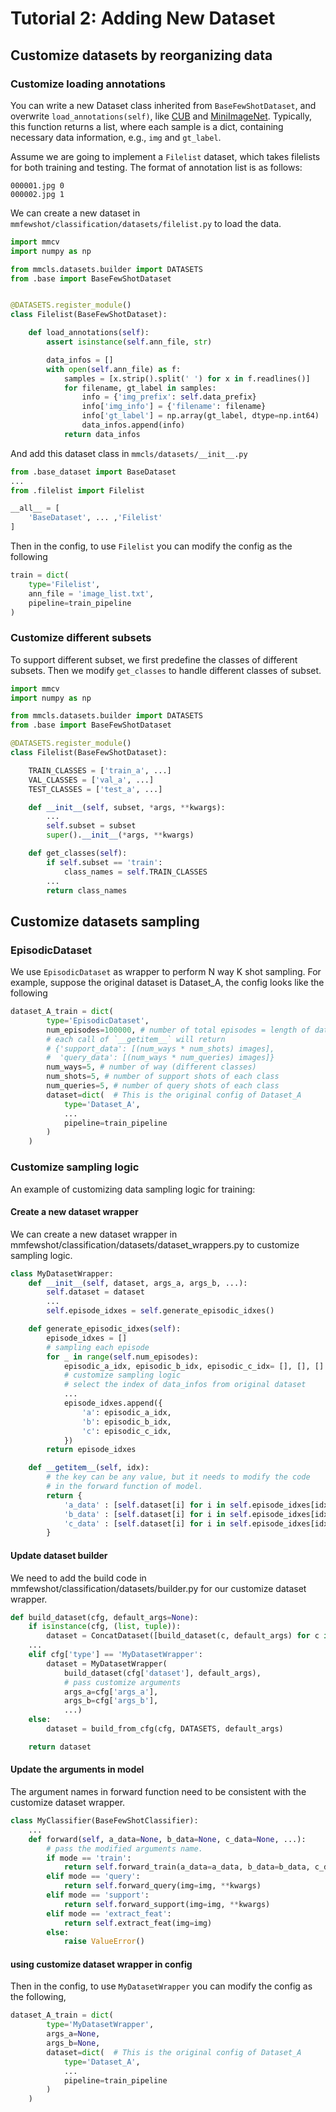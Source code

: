 # Tutorial 2: Adding New Dataset

## Customize datasets by reorganizing data

### Customize loading annotations

You can write a new Dataset class inherited from `BaseFewShotDataset`, and overwrite `load_annotations(self)`,
like [CUB](https://github.com/open-mmlab/mmfewshot/blob/master/mmfewshot/classification/datasets/cub.py) and [MiniImageNet](https://github.com/open-mmlab/mmfewshot/blob/master/mmfewshot/classification/datasets/mini_imagenet.py).
Typically, this function returns a list, where each sample is a dict, containing necessary data information, e.g., `img` and `gt_label`.

Assume we are going to implement a `Filelist` dataset, which takes filelists for both training and testing. The format of annotation list is as follows:

```
000001.jpg 0
000002.jpg 1
```

We can create a new dataset in `mmfewshot/classification/datasets/filelist.py` to load the data.

```python
import mmcv
import numpy as np

from mmcls.datasets.builder import DATASETS
from .base import BaseFewShotDataset


@DATASETS.register_module()
class Filelist(BaseFewShotDataset):

    def load_annotations(self):
        assert isinstance(self.ann_file, str)

        data_infos = []
        with open(self.ann_file) as f:
            samples = [x.strip().split(' ') for x in f.readlines()]
            for filename, gt_label in samples:
                info = {'img_prefix': self.data_prefix}
                info['img_info'] = {'filename': filename}
                info['gt_label'] = np.array(gt_label, dtype=np.int64)
                data_infos.append(info)
            return data_infos

```

And add this dataset class in `mmcls/datasets/__init__.py`

```python
from .base_dataset import BaseDataset
...
from .filelist import Filelist

__all__ = [
    'BaseDataset', ... ,'Filelist'
]
```

Then in the config, to use `Filelist` you can modify the config as the following

```python
train = dict(
    type='Filelist',
    ann_file = 'image_list.txt',
    pipeline=train_pipeline
)
```

### Customize different subsets

To support different subset, we first predefine the classes of different subsets.
Then we modify `get_classes` to handle different classes of subset.

```python
import mmcv
import numpy as np

from mmcls.datasets.builder import DATASETS
from .base import BaseFewShotDataset

@DATASETS.register_module()
class Filelist(BaseFewShotDataset):

    TRAIN_CLASSES = ['train_a', ...]
    VAL_CLASSES = ['val_a', ...]
    TEST_CLASSES = ['test_a', ...]

    def __init__(self, subset, *args, **kwargs):
        ...
        self.subset = subset
        super().__init__(*args, **kwargs)

    def get_classes(self):
        if self.subset == 'train':
            class_names = self.TRAIN_CLASSES
        ...
        return class_names
```

## Customize datasets sampling

### EpisodicDataset

We use `EpisodicDataset` as wrapper to perform N way K shot sampling.
For example, suppose the original dataset is Dataset_A, the config looks like the following

```python
dataset_A_train = dict(
        type='EpisodicDataset',
        num_episodes=100000, # number of total episodes = length of dataset wrapper
        # each call of `__getitem__` will return
        # {'support_data': [(num_ways * num_shots) images],
        #  'query_data': [(num_ways * num_queries) images]}
        num_ways=5, # number of way (different classes)
        num_shots=5, # number of support shots of each class
        num_queries=5, # number of query shots of each class
        dataset=dict(  # This is the original config of Dataset_A
            type='Dataset_A',
            ...
            pipeline=train_pipeline
        )
    )
```

### Customize sampling logic

An example of customizing data sampling logic for training:

#### Create a new dataset wrapper
We can create a new dataset wrapper in mmfewshot/classification/datasets/dataset_wrappers.py to customize sampling logic.

```python
class MyDatasetWrapper:
    def __init__(self, dataset, args_a, args_b, ...):
        self.dataset = dataset
        ...
        self.episode_idxes = self.generate_episodic_idxes()

    def generate_episodic_idxes(self):
        episode_idxes = []
        # sampling each episode
        for _ in range(self.num_episodes):
            episodic_a_idx, episodic_b_idx, episodic_c_idx= [], [], []
            # customize sampling logic
            # select the index of data_infos from original dataset
            ...
            episode_idxes.append({
                'a': episodic_a_idx,
                'b': episodic_b_idx,
                'c': episodic_c_idx,
            })
        return episode_idxes

    def __getitem__(self, idx):
        # the key can be any value, but it needs to modify the code
        # in the forward function of model.
        return {
            'a_data' : [self.dataset[i] for i in self.episode_idxes[idx]['a']],
            'b_data' : [self.dataset[i] for i in self.episode_idxes[idx]['b']],
            'c_data' : [self.dataset[i] for i in self.episode_idxes[idx]['c']]
        }

```

#### Update dataset builder
We need to add the build code in mmfewshot/classification/datasets/builder.py
for our customize dataset wrapper.


```python
def build_dataset(cfg, default_args=None):
    if isinstance(cfg, (list, tuple)):
        dataset = ConcatDataset([build_dataset(c, default_args) for c in cfg])
    ...
    elif cfg['type'] == 'MyDatasetWrapper':
        dataset = MyDatasetWrapper(
            build_dataset(cfg['dataset'], default_args),
            # pass customize arguments
            args_a=cfg['args_a'],
            args_b=cfg['args_b'],
            ...)
    else:
        dataset = build_from_cfg(cfg, DATASETS, default_args)

    return dataset
```

#### Update the arguments in model

The argument names in forward function need to be consistent with the customize dataset wrapper.

```python
class MyClassifier(BaseFewShotClassifier):
    ...
    def forward(self, a_data=None, b_data=None, c_data=None, ...):
        # pass the modified arguments name.
        if mode == 'train':
            return self.forward_train(a_data=a_data, b_data=b_data, c_data=None, **kwargs)
        elif mode == 'query':
            return self.forward_query(img=img, **kwargs)
        elif mode == 'support':
            return self.forward_support(img=img, **kwargs)
        elif mode == 'extract_feat':
            return self.extract_feat(img=img)
        else:
            raise ValueError()
```

#### using customize dataset wrapper in config
Then in the config, to use `MyDatasetWrapper` you can modify the config as the following,
```python
dataset_A_train = dict(
        type='MyDatasetWrapper',
        args_a=None,
        args_b=None,
        dataset=dict(  # This is the original config of Dataset_A
            type='Dataset_A',
            ...
            pipeline=train_pipeline
        )
    )
```
